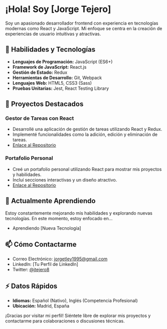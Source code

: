 # ¡Hola! Soy [Jorge Tejero]

Soy un apasionado desarrollador frontend con experiencia en tecnologías modernas como React y JavaScript. Mi enfoque se centra en la creación de experiencias de usuario intuitivas y atractivas.

## 🚀 Habilidades y Tecnologías

- **Lenguajes de Programación:** JavaScript (ES6+)
- **Framework de JavaScript:** React.js
- **Gestión de Estado:** Redux
- **Herramientas de Desarrollo:** Git, Webpack
- **Lenguajes Web:** HTML5, CSS3 (Sass)
- **Pruebas Unitarias:** Jest, React Testing Library

## 🔧 Proyectos Destacados

### Gestor de Tareas con React
- Desarrollé una aplicación de gestión de tareas utilizando React y Redux.
- Implementé funcionalidades como la adición, edición y eliminación de tareas.
- [Enlace al Repositorio](https://github.com/tuusuario/gestor-tareas-react)

### Portafolio Personal
- Creé un portafolio personal utilizando React para mostrar mis proyectos y habilidades.
- Incluí secciones interactivas y un diseño atractivo.
- [Enlace al Repositorio](https://github.com/tuusuario/portafolio-react)

## 🌱 Actualmente Aprendiendo

Estoy constantemente mejorando mis habilidades y explorando nuevas tecnologías. En este momento, estoy enfocado en...

- Aprendiendo [Nueva Tecnología]

## 📫 Cómo Contactarme

- Correo Electrónico: jorgetley1995@gmail.com
- LinkedIn: [Tu Perfil de LinkedIn]
- Twitter: [@jtejero8](https://twitter.com/tuusuario)

## ⚡ Datos Rápidos

- **Idiomas:** Español (Nativo), Inglés (Competencia Profesional)
- **Ubicación:** Madrid, España

¡Gracias por visitar mi perfil! Siéntete libre de explorar mis proyectos y contactarme para colaboraciones o discusiones técnicas.
